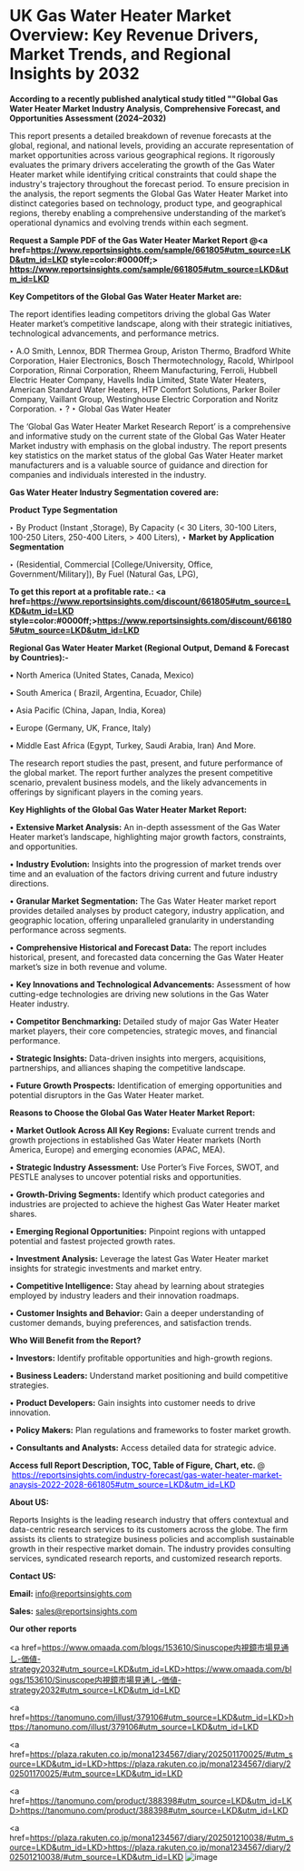 # UK Gas Water Heater Market Overview: Key Revenue Drivers, Market Trends, and Regional Insights by 2032

<strong>According to a recently published analytical study titled ""Global Gas Water Heater Market Industry Analysis, Comprehensive Forecast, and Opportunities Assessment (2024–2032)</strong>

This report presents a detailed breakdown of revenue forecasts at the global, regional, and national levels, providing an accurate representation of market opportunities across various geographical regions. It rigorously evaluates the primary drivers accelerating the growth of the Gas Water Heater market while identifying critical constraints that could shape the industry's trajectory throughout the forecast period. To ensure precision in the analysis, the report segments the Global Gas Water Heater Market into distinct categories based on technology, product type, and geographical regions, thereby enabling a comprehensive understanding of the market’s operational dynamics and evolving trends within each segment.

<strong>Request a Sample PDF of the Gas Water Heater Market Report </strong><strong>@<a href=https://www.reportsinsights.com/sample/661805#utm_source=LKD&utm_id=LKD style=color:#0000ff;> https://www.reportsinsights.com/sample/661805#utm_source=LKD&utm_id=LKD</a></strong></font>

<strong>Key Competitors of the Global Gas Water Heater Market are:</strong>

The report identifies leading competitors driving the global Gas Water Heater market’s competitive landscape, along with their strategic initiatives, technological advancements, and performance metrics.

‣ A.O Smith, Lennox, BDR Thermea Group, Ariston Thermo, Bradford White Corporation, Haier Electronics, Bosch Thermotechnology, Racold, Whirlpool Corporation, Rinnai Corporation, Rheem Manufacturing, Ferroli, Hubbell Electric Heater Company, Havells India Limited, State Water Heaters, American Standard Water Heaters, HTP Comfort Solutions, Parker Boiler Company, Vaillant Group, Westinghouse Electric Corporation and Noritz Corporation.
‣ ?
‣ Global Gas Water Heater

The ‘Global Gas Water Heater Market Research Report’ is a comprehensive and informative study on the current state of the Global Gas Water Heater Market industry with emphasis on the global industry. The report presents key statistics on the market status of the global Gas Water Heater market manufacturers and is a valuable source of guidance and direction for companies and individuals interested in the industry.

<strong>Gas Water Heater Industry Segmentation covered are:</strong>

<strong>Product Type Segmentation</strong>

‣ By Product (Instant ,Storage), By Capacity (< 30 Liters, 30-100 Liters, 100-250 Liters, 250-400 Liters, > 400 Liters),
‣ 
<strong>Market by Application Segmentation</strong>

‣ (Residential, Commercial [College/University, Office, Government/Military]), By Fuel (Natural Gas, LPG),

<strong>To get this report at a profitable rate.: <a href=https://www.reportsinsights.com/discount/661805#utm_source=LKD&utm_id=LKD style=color:#0000ff;>https://www.reportsinsights.com/discount/661805#utm_source=LKD&utm_id=LKD</a></strong></font>

<strong>Regional Gas Water Heater Market (Regional Output, Demand &amp; Forecast by Countries):-</strong>

• North America (United States, Canada, Mexico)

• South America ( Brazil, Argentina, Ecuador, Chile)

• Asia Pacific (China, Japan, India, Korea)

• Europe (Germany, UK, France, Italy)

• Middle East Africa (Egypt, Turkey, Saudi Arabia, Iran) And More.

The research report studies the past, present, and future performance of the global market. The report further analyzes the present competitive scenario, prevalent business models, and the likely advancements in offerings by significant players in the coming years.

<strong>Key Highlights of the Global Gas Water Heater Market Report:</strong>

• <strong>Extensive Market Analysis:</strong> An in-depth assessment of the Gas Water Heater market’s landscape, highlighting major growth factors, constraints, and opportunities.

• <strong>Industry Evolution:</strong> Insights into the progression of market trends over time and an evaluation of the factors driving current and future industry directions.

• <strong>Granular Market Segmentation:</strong> The Gas Water Heater market report provides detailed analyses by product category, industry application, and geographic location, offering unparalleled granularity in understanding performance across segments.

• <strong>Comprehensive Historical and Forecast Data:</strong> The report includes historical, present, and forecasted data concerning the Gas Water Heater market’s size in both revenue and volume.

• <strong>Key Innovations and Technological Advancements:</strong> Assessment of how cutting-edge technologies are driving new solutions in the Gas Water Heater industry.

• <strong>Competitor Benchmarking:</strong> Detailed study of major Gas Water Heater market players, their core competencies, strategic moves, and financial performance.

• <strong>Strategic Insights:</strong> Data-driven insights into mergers, acquisitions, partnerships, and alliances shaping the competitive landscape.

• <strong>Future Growth Prospects:</strong> Identification of emerging opportunities and potential disruptors in the Gas Water Heater market.

<strong>Reasons to Choose the Global Gas Water Heater Market Report:</strong>

• <strong>Market Outlook Across All Key Regions:</strong> Evaluate current trends and growth projections in established Gas Water Heater markets (North America, Europe) and emerging economies (APAC, MEA).

• <strong>Strategic Industry Assessment:</strong> Use Porter’s Five Forces, SWOT, and PESTLE analyses to uncover potential risks and opportunities.

• <strong>Growth-Driving Segments:</strong> Identify which product categories and industries are projected to achieve the highest Gas Water Heater market shares.

• <strong>Emerging Regional Opportunities:</strong> Pinpoint regions with untapped potential and fastest projected growth rates.

• <strong>Investment Analysis:</strong> Leverage the latest Gas Water Heater market insights for strategic investments and market entry.

• <strong>Competitive Intelligence:</strong> Stay ahead by learning about strategies employed by industry leaders and their innovation roadmaps.

• <strong>Customer Insights and Behavior:</strong> Gain a deeper understanding of customer demands, buying preferences, and satisfaction trends.

<strong>Who Will Benefit from the Report?</strong>

• <strong>Investors:</strong> Identify profitable opportunities and high-growth regions.

• <strong>Business Leaders:</strong> Understand market positioning and build competitive strategies.

• <strong>Product Developers:</strong> Gain insights into customer needs to drive innovation.

• <strong>Policy Makers:</strong> Plan regulations and frameworks to foster market growth.

• <strong>Consultants and Analysts:</strong> Access detailed data for strategic advice.
</ul>
<strong>Access full Report Description, TOC, Table of Figure, Chart, etc. </strong>@  <a href=https://reportsinsights.com/industry-forecast/gas-water-heater-market-anaysis-2022-2028-661805#utm_source=LKD&utm_id=LKD style=color:#0000ff;>https://reportsinsights.com/industry-forecast/gas-water-heater-market-anaysis-2022-2028-661805#utm_source=LKD&utm_id=LKD</a></font>

<strong><strong>About US</strong>:</strong>

Reports Insights is the leading research industry that offers contextual and data-centric research services to its customers across the globe. The firm assists its clients to strategize business policies and accomplish sustainable growth in their respective market domain. The industry provides consulting services, syndicated research reports, and customized research reports.

<strong>Contact US:</strong>

<p class=""""><b>Email:</b> <a href=mailto:info@reportsinsights.com>info@reportsinsights.com</a></p>
<p class=""""><b>Sales:</b> <a href=mailto:sales@reportsinsights.com>sales@reportsinsights.com</a></p>

<strong>Our other reports</strong>

<a href=https://www.omaada.com/blogs/153610/Sinuscope内視鏡市場見通し-価値-strategy2032#utm_source=LKD&utm_id=LKD>https://www.omaada.com/blogs/153610/Sinuscope内視鏡市場見通し-価値-strategy2032#utm_source=LKD&utm_id=LKD</a>

<a href=https://tanomuno.com/illust/379106#utm_source=LKD&utm_id=LKD>https://tanomuno.com/illust/379106#utm_source=LKD&utm_id=LKD</a>

<a href=https://plaza.rakuten.co.jp/mona1234567/diary/202501170025/#utm_source=LKD&utm_id=LKD>https://plaza.rakuten.co.jp/mona1234567/diary/202501170025/#utm_source=LKD&utm_id=LKD</a>

<a href=https://tanomuno.com/product/388398#utm_source=LKD&utm_id=LKD>https://tanomuno.com/product/388398#utm_source=LKD&utm_id=LKD</a>

<a href=https://plaza.rakuten.co.jp/mona1234567/diary/202501210038/#utm_source=LKD&utm_id=LKD>https://plaza.rakuten.co.jp/mona1234567/diary/202501210038/#utm_source=LKD&utm_id=LKD</a>
![image](https://github.com/user-attachments/assets/aba9ab5f-9e10-48df-b7e8-70713f51b5ba)
